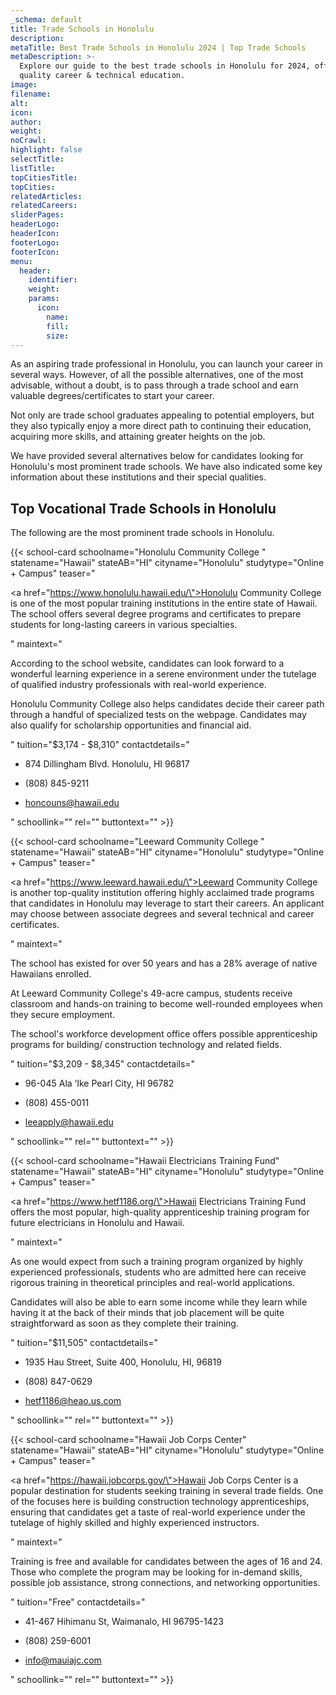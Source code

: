 ```yaml
---
_schema: default
title: Trade Schools in Honolulu
description:
metaTitle: Best Trade Schools in Honolulu 2024 | Top Trade Schools
metaDescription: >-
  Explore our guide to the best trade schools in Honolulu for 2024, offering
  quality career & technical education.
image:
filename:
alt:
icon:
author:
weight:
noCrawl:
highlight: false
selectTitle:
listTitle:
topCitiesTitle:
topCities:
relatedArticles:
relatedCareers:
sliderPages:
headerLogo:
headerIcon:
footerLogo:
footerIcon:
menu:
  header:
    identifier:
    weight:
    params:
      icon:
        name:
        fill:
        size:
---
```

As an aspiring trade professional in Honolulu, you can launch your career in several ways. However, of all the possible alternatives, one of the most advisable, without a doubt, is to pass through a trade school and earn valuable degrees/certificates to start your career.

Not only are trade school graduates appealing to potential employers, but they also typically enjoy a more direct path to continuing their education, acquiring more skills, and attaining greater heights on the job.

We have provided several alternatives below for candidates looking for Honolulu's most prominent trade schools. We have also indicated some key information about these institutions and their special qualities.

## **Top Vocational Trade Schools in Honolulu**

The following are the most prominent trade schools in Honolulu.

{{< school-card schoolname="Honolulu Community College " statename="Hawaii" stateAB="HI" cityname="Honolulu" studytype="Online + Campus" teaser="<p><a href=\"https://www.honolulu.hawaii.edu/\">Honolulu Community College</a> is one of the most popular training institutions in the entire state of Hawaii. The school offers several degree programs and certificates to prepare students for long-lasting careers in various specialties.</p>" maintext="<p>According to the school website, candidates can look forward to a wonderful learning experience in a serene environment under the tutelage of qualified industry professionals with real-world experience.</p><p>Honolulu Community College also helps candidates decide their career path through a handful of specialized tests on the webpage. Candidates may also qualify for scholarship opportunities and financial aid.</p>" tuition="$3,174 - $8,310" contactdetails="<ul><li><p>874 Dillingham Blvd. Honolulu, HI 96817</p></li><li><p>(808) 845-9211</p></li><li><p>honcouns@hawaii.edu</p></li></ul>" schoollink="" rel="" buttontext="" >}}

{{< school-card schoolname="Leeward Community College " statename="Hawaii" stateAB="HI" cityname="Honolulu" studytype="Online + Campus" teaser="<p><a href=\"https://www.leeward.hawaii.edu/\">Leeward Community College</a> is another top-quality institution offering highly acclaimed trade programs that candidates in Honolulu may leverage to start their careers. An applicant may choose between associate degrees and several technical and career certificates.</p>" maintext="<p>The school has existed for over 50 years and has a 28% average of native Hawaiians enrolled.</p><p>At Leeward Community College's 49-acre campus, students receive classroom and hands-on training to become well-rounded employees when they secure employment.</p><p>The school's workforce development office offers possible apprenticeship programs for building/ construction technology and related fields.</p>" tuition="$3,209 - $8,345" contactdetails="<ul><li><p>96-045 Ala ‘Ike Pearl City, HI 96782</p></li><li><p>(808) 455-0011</p></li><li><p>leeapply@hawaii.edu</p></li></ul>" schoollink="" rel="" buttontext="" >}}

{{< school-card schoolname="Hawaii Electricians Training Fund" statename="Hawaii" stateAB="HI" cityname="Honolulu" studytype="Online + Campus" teaser="<p><a href=\"https://www.hetf1186.org/\">Hawaii Electricians Training Fund</a> offers the most popular, high-quality apprenticeship training program for future electricians in Honolulu and Hawaii.</p>" maintext="<p>As one would expect from such a training program organized by highly experienced professionals, students who are admitted here can receive rigorous training in theoretical principles and real-world applications.</p><p>Candidates will also be able to earn some income while they learn while having it at the back of their minds that job placement will be quite straightforward as soon as they complete their training.</p>" tuition="$11,505" contactdetails="<ul><li><p>1935 Hau Street, Suite 400, Honolulu, HI, 96819</p></li><li><p>(808) 847-0629</p></li><li><p>hetf1186@heao.us.com</p></li></ul>" schoollink="" rel="" buttontext="" >}}

{{< school-card schoolname="Hawaii Job Corps Center" statename="Hawaii" stateAB="HI" cityname="Honolulu" studytype="Online + Campus" teaser="<p><a href=\"https://hawaii.jobcorps.gov/\">Hawaii Job Corps Center</a> is a popular destination for students seeking training in several trade fields. One of the focuses here is building construction technology apprenticeships, ensuring that candidates get a taste of real-world experience under the tutelage of highly skilled and highly experienced instructors.</p>" maintext="<p>Training is free and available for candidates between the ages of 16 and 24. Those who complete the program may be looking for in-demand skills, possible job assistance, strong connections, and networking opportunities.</p>" tuition="Free" contactdetails="<ul><li><p>41-467 Hihimanu St, Waimanalo, HI 96795-1423</p></li><li><p>(808) 259-6001</p></li><li><p>info@mauiajc.com</p></li></ul>" schoollink="" rel="" buttontext="" >}}